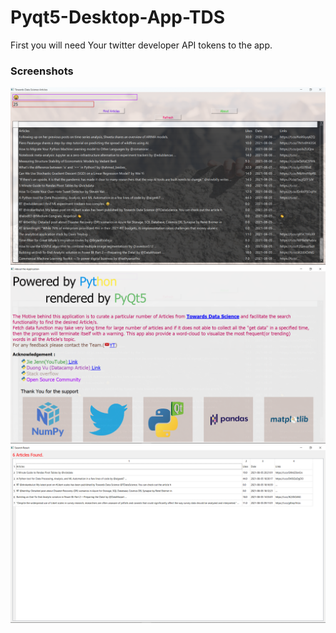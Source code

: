 # Pyqt5-Desktop-App-TDS

First you will need Your twitter developer API tokens to the app.


### Screenshots
<!-- ##Home Page
<img src="res/Screenshot (121).png" align="left" height="250" width="300" >
##About Page
<img src="res/Screenshot (122).png" align="left" height="250" width="300" >
##Result Page
<img src="res/Screenshot (123).png" align="left" height="250" width="300" > -->

![](res/ss1.png)
![](res/ss2.png)
![](res/ss3.png)

